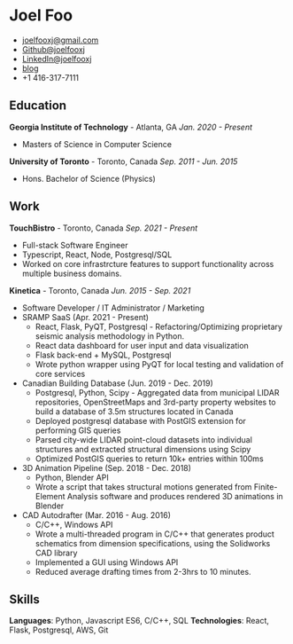 # Joel Foo 
- [joelfooxj@gmail.com](mailto:joelfooxj@gmail.com) 
- [Github@joelfooxj](https://github.com/joelfooxj) 
- [LinkedIn@joelfooxj](https://www.linkedin.com/in/joelfooxj)
- [blog](https://joelfooxj.github.io/)
- +1 416-317-7111

## Education 
**Georgia Institute of Technology** - Atlanta, GA 
*Jan. 2020 - Present* 
- Masters of Science in Computer Science  

**University of Toronto** - Toronto, Canada
*Sep. 2011 - Jun. 2015* 
- Hons. Bachelor of Science (Physics) 

## Work
**TouchBistro** - Toronto, Canada 
*Sep. 2021 - Present*
- Full-stack Software Engineer 
- Typescript, React, Node, Postgresql/SQL
- Worked on core infrastrcture features to support functionality across multiple business domains. 

**Kinetica** - Toronto, Canada 
*Jun. 2015 - Sep. 2021*
- Software Developer / IT Administrator / Marketing 
- SRAMP SaaS (Apr. 2021 - Present) 
	+ React, Flask, PyQT, Postgresql - Refactoring/Optimizing proprietary seismic analysis methodology in Python. 
	+ React data dashboard for user input and data visualization 
	+ Flask back-end + MySQL, Postgresql 
	+ Wrote python wrapper using PyQT for local testing and validation of core services
- Canadian Building Database (Jun. 2019 - Dec. 2019) 
	+ Postgresql, Python, Scipy - Aggregated data from municipal LIDAR repositories, OpenStreetMaps and 3rd-party property websites to build a database of 3.5m structures located in Canada 
	+ Deployed postgresql database with PostGIS extension for performing GIS queries 
	+ Parsed city-wide LIDAR point-cloud datasets into individual structures and extracted structural dimensions using Scipy
	+ Optimized PostGIS queries to return 10k+ entries within 100ms
- 3D Animation Pipeline (Sep. 2018 - Dec. 2018) 
	+ Python, Blender API 
	+ Wrote a script that takes structural motions generated from Finite-Element Analysis software and produces rendered 3D animations in Blender 
- CAD Autodrafter (Mar. 2016 - Aug. 2016) 
	+ C/C++, Windows API 
	+ Wrote a multi-threaded program in C/C++ that generates product schematics from dimension specifications, using the Solidworks CAD library
	+ Implemented a GUI using Windows API 
	+ Reduced average drafting times from 2-3hrs to 10 minutes. 

## Skills
**Languages**: Python, Javascript ES6, C/C++, SQL 
**Technologies**: React, Flask, Postgresql, AWS, Git

